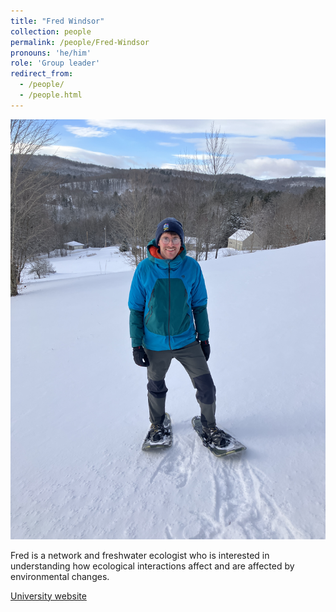 ```yaml
---
title: "Fred Windsor"
collection: people
permalink: /people/Fred-Windsor
pronouns: 'he/him'
role: 'Group leader'
redirect_from: 
  - /people/
  - /people.html
---
```


![Fred Windsor](images/fred.JPG)

Fred is a network and freshwater ecologist who is interested in understanding how ecological interactions affect and are affected by environmental changes.

[University website]((https://profiles.cardiff.ac.uk/staff/windsorfm)https://profiles.cardiff.ac.uk/staff/windsorfm)
